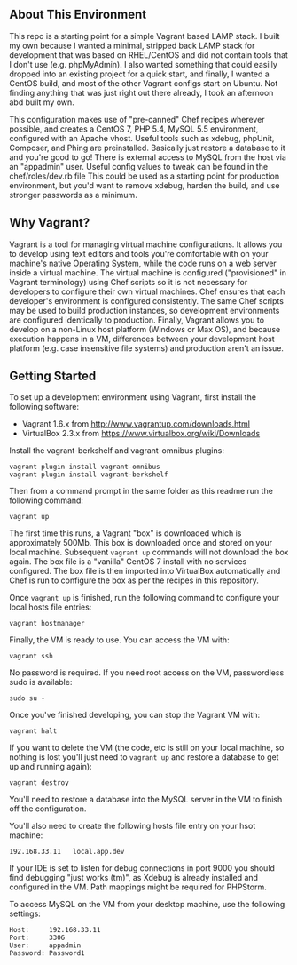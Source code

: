 About This Environment
----------------------

This repo is a starting point for a simple Vagrant based LAMP stack.  I built my own because I wanted a minimal, 
stripped back LAMP stack for development that was based on RHEL/CentOS and did not contain tools that I don't use 
(e.g. phpMyAdmin).  I also wanted something that could easilly dropped into an existing project for a quick start, 
and finally, I wanted a CentOS build, and most of the other Vagrant configs start on Ubuntu.  Not finding anything 
that was just right out there already, I took an afternoon abd built my own.

This configuration makes use of "pre-canned" Chef recipes wherever possible, and creates a 
CentOS 7, PHP 5.4, MySQL 5.5 environment, configured with an Apache vhost.  Useful tools such as xdebug, phpUnit, 
Composer, and Phing are preinstalled.  Basically just restore a database to it and you're good to go!  There is 
external access to MySQL from the host via an "appadmin" user.  Useful config values to tweak can be found in the 
chef/roles/dev.rb file  This could be used as a starting point for production environment, but you'd want to remove 
xdebug, harden the build, and use stronger passwords as a minimum.

Why Vagrant?
------------

Vagrant is a tool for managing virtual machine configurations.  It allows you to develop using text editors and tools
you're comfortable with on your machine's native Operating System, while the code runs on a web server inside a virtual
machine.  The virtual machine is configured ("provisioned" in Vagrant terminology) using Chef scripts so it is not
necessary for developers to configure their own virtual machines.  Chef ensures that each developer's environment is
configured consistently.  The same Chef scripts may be used to build production instances, so development environments
are configured identically to production.  Finally, Vagrant allows you to develop on a non-Linux host platform (Windows
or Max OS), and because execution happens in a VM, differences between your development host platform (e.g. case insensitive file systems)
and production aren't an issue.

Getting Started
---------------

To set up a development environment using Vagrant, first install the following software:

* Vagrant 1.6.x from http://www.vagrantup.com/downloads.html
* VirtualBox 2.3.x from https://www.virtualbox.org/wiki/Downloads

Install the vagrant-berkshelf and vagrant-omnibus plugins:

    vagrant plugin install vagrant-omnibus
    vagrant plugin install vagrant-berkshelf

Then from a command prompt in the same folder as this readme run the following command:

    vagrant up

The first time this runs, a Vagrant "box" is downloaded which is approximately 500Mb.  This box is downloaded once and
stored on your local machine.  Subsequent ```vagrant up``` commands will not download the box again.  The box file is
a "vanilla" CentOS 7 install with no services configured.  The box file is then imported into VirtualBox automatically
and Chef is run to configure the box as per the recipes in this repository.

Once ```vagrant up``` is finished, run the following command to configure your local hosts file entries:

    vagrant hostmanager

Finally, the VM is ready to use.  You can access the VM with:

    vagrant ssh

No password is required.  If you need root access on the VM, passwordless sudo is available:

    sudo su -

Once you've finished developing, you can stop the Vagrant VM with:

    vagrant halt

If you want to delete the VM (the code, etc is still on your local machine, so nothing is lost you'll just need to
```vagrant up``` and restore a database to get up and running again):

    vagrant destroy

You'll need to restore a database into the MySQL server in the VM to finish off the configuration.  

You'll also need to create the following hosts file entry on your hsot machine:

    192.168.33.11   local.app.dev

If your IDE is set to listen for debug connections in
port 9000 you should find debugging "just works (tm)", as Xdebug is already installed and configured in the VM.  Path
mappings might be required for PHPStorm.

To access MySQL on the VM from your desktop machine, use the following settings:

    Host:     192.168.33.11
    Port:     3306
    User:     appadmin
    Password: Password1
